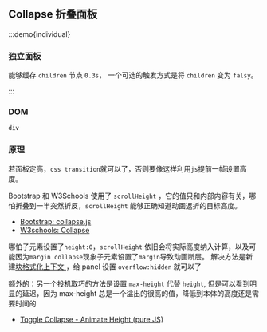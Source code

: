 ## Collapse 折叠面板

:::demo{individual}

### 独立面板

能够缓存 `children` 节点 `0.3s`， 一个可选的触发方式是将 `children` 变为 `falsy`。

:::

### DOM

`div`

### 原理

若面板定高，`css transition`就可以了，否则要像这样利用`js`提前一帧设置高度。

Bootstrap 和 W3Schools 使用了 `scrollHeight` ，它的值只和内部内容有关，哪怕折叠到一半突然折反，`scrollHeight` 能够正确知道动画返折的目标高度。

- [Bootstrap: collapse.js](https://github.com/twbs/bootstrap/blob/main/js/src/collapse.js#L202)
- [W3schools: Collapse ](https://www.w3schools.com/howto/howto_js_collapsible.asp)

哪怕子元素设置了`height:0`，`scrollHeight` 依旧会将实际高度纳入计算，以及可能因为`margin collapse`现象子元素设置了`margin`导致动画断层。
解决方法是新建[块格式化上下文 ](https://zhuanlan.zhihu.com/p/131402341)，给 panel 设置 `overflow:hidden` 就可以了

额外的：另一个投机取巧的方法是设置 `max-height` 代替 `height`, 但是可以看到明显的延迟，因为 max-height 总是一个溢出的很高的值，降低到本体的高度还是需要时间的

- [Toggle Collapse - Animate Height (pure JS) ](https://codepen.io/davidcochran/pen/RNOOEO)
